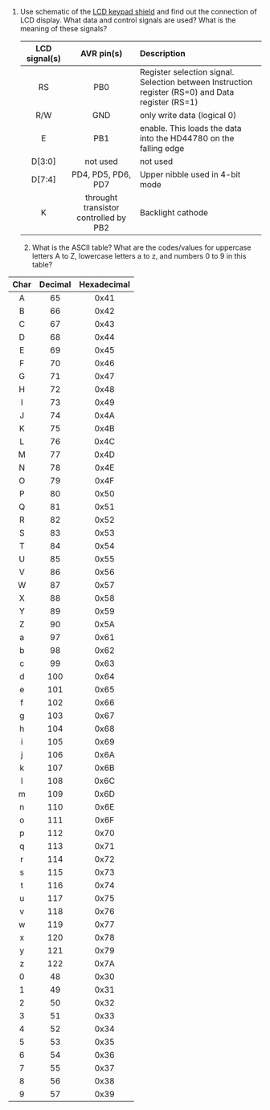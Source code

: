 

1. Use schematic of the [LCD keypad shield](https://oshwlab.com/tomas.fryza/arduino-shields) and find out the connection of LCD display. What data and control signals are used? What is the meaning of these signals?

   | **LCD signal(s)** | **AVR pin(s)** | **Description** |
   | :-: | :-: | :-- |
   | RS | PB0 | Register selection signal. Selection between Instruction register (RS=0) and Data register (RS=1) |
   | R/W | GND  | only write data (logical 0) |
   | E | PB1 | enable. This loads the data into the HD44780 on the falling edge |
   | D[3:0] | not used | not used |
   | D[7:4] | PD4, PD5, PD6, PD7 |  Upper nibble used in 4-bit mode |
   | K | throught transistor controlled by PB2 | Backlight cathode |
   
   2. What is the ASCII table? What are the codes/values for uppercase letters A to Z, lowercase letters a to z, and numbers 0 to 9 in this table?

| **Char** | **Decimal**|**Hexadecimal** |
| :-: | :-: | :-: |
| A | 65 | 0x41 | 
| B | 66 | 0x42 | 
| C | 67 | 0x43 |
| D | 68 | 0x44 | 
| E | 69 | 0x45 |
| F | 70 | 0x46 |
| G | 71 | 0x47 |
| H | 72 | 0x48 |
| I | 73 | 0x49 |
| J | 74 | 0x4A |
| K | 75 | 0x4B |
| L | 76 | 0x4C |
| M | 77 | 0x4D |
| N | 78 | 0x4E |
| O | 79 | 0x4F |
| P | 80 | 0x50 |
| Q | 81 | 0x51 |
| R | 82 | 0x52 |
| S | 83 | 0x53 |
| T | 84 | 0x54 |
| U | 85 | 0x55 |
| V | 86 | 0x56 |
| W | 87 | 0x57 |
| X | 88 | 0x58 |
| Y | 89 | 0x59 |
| Z | 90 | 0x5A |
| a | 97 | 0x61 |
| b | 98 | 0x62 |
| c | 99 | 0x63 |
| d | 100 | 0x64 |
| e | 101 | 0x65 |
| f | 102 | 0x66 |
| g | 103 | 0x67 |
| h | 104 | 0x68 |
| i | 105 | 0x69 |
| j | 106 | 0x6A |
| k | 107 | 0x6B |
| l | 108 | 0x6C |
| m | 109 | 0x6D |
| n | 110 | 0x6E |
| o | 111 | 0x6F |
| p | 112 | 0x70 |
| q | 113 | 0x71 |
| r | 114 | 0x72 |
| s | 115 | 0x73 |
| t | 116 | 0x74 |
| u | 117 | 0x75 |
| v | 118 | 0x76 |
| w | 119 | 0x77 |
| x | 120 | 0x78 |
| y | 121 | 0x79 |
| z | 122 | 0x7A |
| 0 | 48 | 0x30 |
| 1 | 49 | 0x31 |
| 2 | 50 | 0x32 |
| 3 | 51 | 0x33 |
| 4 | 52 | 0x34 |
| 5 | 53 | 0x35 |
| 6 | 54 | 0x36 |
| 7 | 55 | 0x37 |
| 8 | 56 | 0x38 |
| 9 | 57 | 0x39 |
